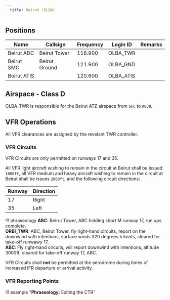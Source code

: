 ```yaml
---
  title: Beirut (OLBA)
---
```


## Positions

| Name			     	| Callsign				      | Frequency		  | Login ID		  | Remarks	  |
| ---------------	| ---------------------	| -------------	| -------------	| ---------	|
| Beirut ADC	    |     Beirut Tower      |    118.900  	|   OLBA_TWR	  |           |
| Beirut SMC     	|     Beirut Ground     |    121.900    |   OLBA_GND  	|           |
|   Beirut ATIS   |                       |    120.600	  |   OLBA_ATIS  	|           |

## Airspace - Class D
OLBA_TWR is responsible for the Beirut ATZ airspace from `SFC` to `A030`.


## VFR Operations
All VFR clearances are assigned by the revelant TWR controller.

### VFR Circuits
VFR Circuits are only permitted on runways 17 and 35.

All VFR light aircraft wishing to remain in the circuit at Beirut shall be issued `1000ft`, all VFR medium and heavy aircraft wishing to remain in the circuit at Beirut shall be issues `2000ft`, and the following circuit directions:

| Runway | Direction |
| ------ | --------- |
|  17    |   Right   |
|  35    |   Left    |

!!! phraseology
    **ABC**: Beirut Tower, ABC holding short M runway 17, run ups complete.  
    **ORBI_TWR**: ABC, Beirut Tower, fly right-hand circuits, report on the downwind with intentions, surface winds 320 degrees 5 knots, cleared for take-off runwawy 17.  
    **ABC**: Fly right-hand circuits, will report downwind with intentions, altitude 3000ft, cleared for take-off runway 17, ABC.
   

VFR Circuits shall **not** be permitted at the aerodrome during times of increased IFR departure or arrival activity.

### VFR Reporting Points


!!! example "**Phraseology:** Exiting the CTR"
   